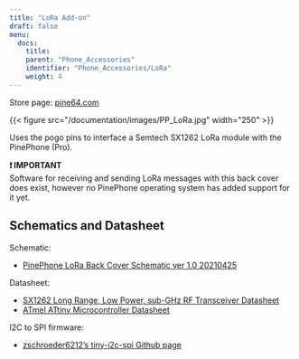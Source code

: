 ```yaml
---
title: "LoRa Add-on"
draft: false
menu:
  docs:
    title:
    parent: "Phone_Accessories"
    identifier: "Phone_Accessories/LoRa"
    weight: 4
---
```


Store page: [pine64.com](https://pine64.com/product/pinephone-pinephone-pro-pindio-lora-add-on-case/)

{{< figure src="/documentation/images/PP_LoRa.jpg" width="250" >}}

Uses the pogo pins to interface a Semtech SX1262 LoRa module with the PinePhone (Pro).

**❗ IMPORTANT**\
Software for receiving and sending LoRa messages with this back cover does exist, however no PinePhone operating system has added support for it yet.

## Schematics and Datasheet

Schematic:

* [PinePhone LoRa Back Cover Schematic ver 1.0 20210425](https://files.pine64.org/doc/PinePhone/Pinephone%20LoRa%20Back%20Cover%20Panel%20Schematic-v1.0-20210425.pdf)

Datasheet:

* [SX1262 Long Range, Low Power, sub-GHz RF Transceiver Datasheet](https://files.pine64.org/doc/datasheet/pinephone/DS_SX1261-2_V1.1-1307803.pdf)
* [ATmel ATtiny Microcontroller Datasheet](https://files.pine64.org/doc/datasheet/pinephone/ATmel%20ATTiny%20Microcontroller%20Datasheet.pdf)

I2C to SPI firmware:

* [zschroeder6212’s tiny-i2c-spi Github page](https://github.com/zschroeder6212/tiny-i2c-spi)
